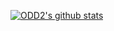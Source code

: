 [![ODD2's github stats](https://github-readme-stats.vercel.app/api?username=ODD2&hide=stars,prs,issues&count_private=true&show_icons=true&theme=dark)](https://github.com/anuraghazra/github-readme-stats)
<!--
**ODD2/ODD2** is a ✨ _special_ ✨ repository because its `README.md` (this file) appears on your GitHub profile.

Here are some ideas to get you started:

- 🔭 I’m currently working on ...
- 🌱 I’m currently learning ...
- 👯 I’m looking to collaborate on ...
- 🤔 I’m looking for help with ...
- 💬 Ask me about ...
- 📫 How to reach me: ...
- 😄 Pronouns: ...
- ⚡ Fun fact: ...
-->
